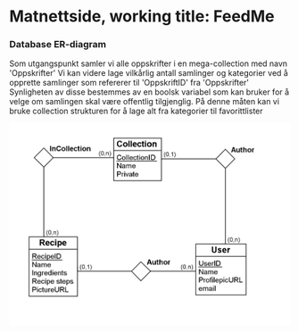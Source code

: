 # Matnettside, working title: FeedMe

### Database ER-diagram

Som utgangspunkt samler vi alle oppskrifter i en mega-collection med navn 'Oppskrifter'
Vi kan videre lage vilkårlig antall samlinger og kategorier ved å opprette samlinger som refererer til 'OppskriftID' fra 'Oppskrifter'
Synligheten av disse bestemmes av en boolsk variabel som kan bruker for å velge om samlingen skal være offentlig tilgjenglig.
På denne måten kan vi bruke collection strukturen for å lage alt fra kategorier til favorittlister

![ER-diagram](PU_DB.png)
